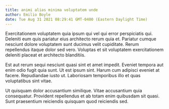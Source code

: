 ```yaml
---
title: animi alias minima voluptatem unde
author: Emilio Boyle
date: Tue Aug 31 2021 08:29:41 GMT-0400 (Eastern Daylight Time)
---
```

Exercitationem voluptatem quia ipsum qui vel qui error perspiciatis qui. Deleniti eum quis pariatur eius architecto rerum quia et. Pariatur cumque nesciunt dolore voluptatem sunt ducimus velit cupiditate. Rerum repellendus itaque dolor sed vero. Voluptas et sit voluptatem exercitationem deleniti placeat et architecto blanditiis.

 Est aut rerum sequi nesciunt quasi sint et amet impedit. Eveniet tempora aut enim odio fugit quia sunt. Ut est ipsum sint. Harum cum adipisci eveniet at facere. Repudiandae iusto ut. Laboriosam temporibus illo et quas voluptatibus sint vitae.

 Ut quisquam dolor accusantium similique. Vitae accusantium quia consequatur. Provident repellendus et ab totam enim quibusdam sit quasi. Sunt praesentium reiciendis quisquam quod reiciendis sed.